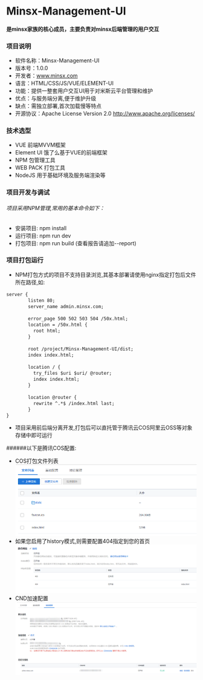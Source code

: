 # Minsx-Management-UI
#### 是minsx家族的核心成员，主要负责对minsx后端管理的用户交互

### 项目说明
+ 软件名称：Minsx-Management-UI
+ 版本号：1.0.0
+ 开发者：www.minsx.com
+ 语言：HTML/CSS/JS/VUE/ELEMENT-UI
+ 功能：提供一整套用户交互UI用于对米斯云平台管理和维护
+ 优点：与服务端分离,便于维护升级
+ 缺点：需独立部署,首次加载慢等特点
+ 开源协议：Apache License Version 2.0 http://www.apache.org/licenses/

### 技术选型
+ VUE 前端MVVM框架
+ Element UI 饿了么基于VUE的前端框架
+ NPM 包管理工具
+ WEB PACK 打包工具
+ NodeJS 用于基础环境及服务端渲染等

### 项目开发与调试
###### 项目采用NPM管理,常用的基本命令如下：
+ 安装项目: npm install
+ 运行项目: npm run dev
+ 打包项目: npm run build (查看报告请追加--report)

### 项目打包运行
+ NPM打包方式的项目不支持目录浏览,其基本部署请使用nginx指定打包后文件所在路径,如:
```
server {
        listen 80;
        server_name admin.minsx.com;

        error_page 500 502 503 504 /50x.html;
        location = /50x.html {
          root html;
        }

        root /project/Minsx-Management-UI/dist;
        index index.html;

        location / {
          try_files $uri $uri/ @router;
          index index.html;
        }

        location @router {
          rewrite ^.*$ /index.html last;
        }
}

```
+ 项目采用前后端分离开发,打包后可以直托管于腾讯云COS阿里云OSS等对象存储中即可运行 

######以下是腾讯COS配置:
+ COS打包文件列表
![COS打包文件](https://raw.githubusercontent.com/MinsxCloud/minsx-management-ui/master/doc/image/COS打包文件.png "COS打包文件")
+ 如果您启用了history模式,则需要配置404指定到您的首页
![404配置](https://raw.githubusercontent.com/MinsxCloud/minsx-management-ui/master/doc/image/404配置.png "404配置")
+ CND加速配置
![CND加速](https://raw.githubusercontent.com/MinsxCloud/minsx-management-ui/master/doc/image/CND加速.png "CND加速")
